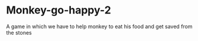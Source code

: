 # Monkey-go-happy-2
A game in which we have to help monkey to eat his food and get saved from the stones
